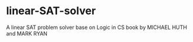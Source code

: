 # linear-SAT-solver
A linear SAT problem solver base on Logic in CS book by MICHAEL HUTH and MARK RYAN
